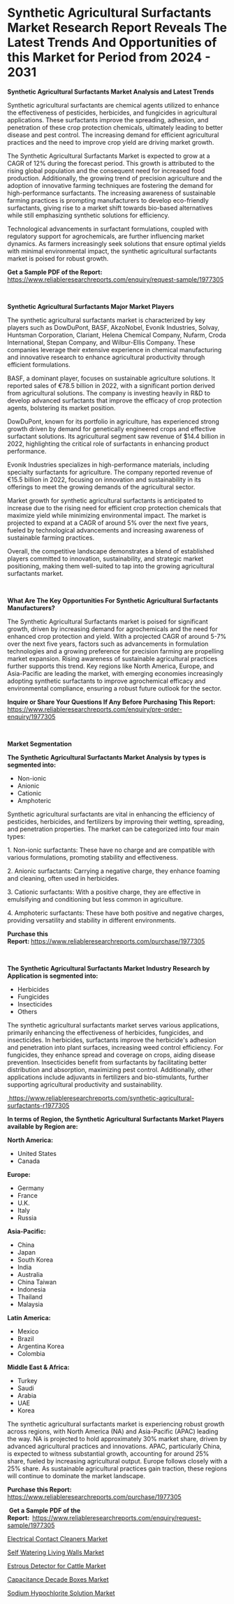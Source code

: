 <p><h1>Synthetic Agricultural Surfactants Market Research Report Reveals The Latest Trends And Opportunities of this Market for Period from 2024 - 2031</h1></p><p><strong>Synthetic Agricultural Surfactants Market Analysis and Latest Trends</strong></p>
<p><p>Synthetic agricultural surfactants are chemical agents utilized to enhance the effectiveness of pesticides, herbicides, and fungicides in agricultural applications. These surfactants improve the spreading, adhesion, and penetration of these crop protection chemicals, ultimately leading to better disease and pest control. The increasing demand for efficient agricultural practices and the need to improve crop yield are driving market growth.</p><p>The Synthetic Agricultural Surfactants Market is expected to grow at a CAGR of 12% during the forecast period. This growth is attributed to the rising global population and the consequent need for increased food production. Additionally, the growing trend of precision agriculture and the adoption of innovative farming techniques are fostering the demand for high-performance surfactants. The increasing awareness of sustainable farming practices is prompting manufacturers to develop eco-friendly surfactants, giving rise to a market shift towards bio-based alternatives while still emphasizing synthetic solutions for efficiency. </p><p>Technological advancements in surfactant formulations, coupled with regulatory support for agrochemicals, are further influencing market dynamics. As farmers increasingly seek solutions that ensure optimal yields with minimal environmental impact, the synthetic agricultural surfactants market is poised for robust growth.</p></p>
<p><strong>Get a Sample PDF of the Report:&nbsp;</strong> <a href="https://www.reliableresearchreports.com/enquiry/request-sample/1977305?utm_campaign=13&utm_medium=2&utm_source=Github&utm_content=ia&utm_term=01112024&utm_id=synthetic-agricultural-surfactants">https://www.reliableresearchreports.com/enquiry/request-sample/1977305</a></p>
<p>&nbsp;</p>
<p><strong>Synthetic Agricultural Surfactants Major Market Players</strong></p>
<p><p>The synthetic agricultural surfactants market is characterized by key players such as DowDuPont, BASF, AkzoNobel, Evonik Industries, Solvay, Huntsman Corporation, Clariant, Helena Chemical Company, Nufarm, Croda International, Stepan Company, and Wilbur-Ellis Company. These companies leverage their extensive experience in chemical manufacturing and innovative research to enhance agricultural productivity through efficient formulations.</p><p>BASF, a dominant player, focuses on sustainable agriculture solutions. It reported sales of €78.5 billion in 2022, with a significant portion derived from agricultural solutions. The company is investing heavily in R&D to develop advanced surfactants that improve the efficacy of crop protection agents, bolstering its market position.</p><p>DowDuPont, known for its portfolio in agriculture, has experienced strong growth driven by demand for genetically engineered crops and effective surfactant solutions. Its agricultural segment saw revenue of $14.4 billion in 2022, highlighting the critical role of surfactants in enhancing product performance.</p><p>Evonik Industries specializes in high-performance materials, including specialty surfactants for agriculture. The company reported revenue of €15.5 billion in 2022, focusing on innovation and sustainability in its offerings to meet the growing demands of the agricultural sector.</p><p>Market growth for synthetic agricultural surfactants is anticipated to increase due to the rising need for efficient crop protection chemicals that maximize yield while minimizing environmental impact. The market is projected to expand at a CAGR of around 5% over the next five years, fueled by technological advancements and increasing awareness of sustainable farming practices.</p><p>Overall, the competitive landscape demonstrates a blend of established players committed to innovation, sustainability, and strategic market positioning, making them well-suited to tap into the growing agricultural surfactants market.</p></p>
<p>&nbsp;</p>
<p><strong>What Are The Key Opportunities For Synthetic Agricultural Surfactants Manufacturers?</strong></p>
<p><p>The Synthetic Agricultural Surfactants market is poised for significant growth, driven by increasing demand for agrochemicals and the need for enhanced crop protection and yield. With a projected CAGR of around 5-7% over the next five years, factors such as advancements in formulation technologies and a growing preference for precision farming are propelling market expansion. Rising awareness of sustainable agricultural practices further supports this trend. Key regions like North America, Europe, and Asia-Pacific are leading the market, with emerging economies increasingly adopting synthetic surfactants to improve agrochemical efficacy and environmental compliance, ensuring a robust future outlook for the sector.</p></p>
<p><strong>Inquire or Share Your Questions If Any Before Purchasing This Report:</strong> <a href="https://www.reliableresearchreports.com/enquiry/pre-order-enquiry/1977305?utm_campaign=13&utm_medium=2&utm_source=Github&utm_content=ia&utm_term=01112024&utm_id=synthetic-agricultural-surfactants">https://www.reliableresearchreports.com/enquiry/pre-order-enquiry/1977305</a></p>
<p>&nbsp;</p>
<p><strong>Market Segmentation</strong></p>
<p><strong>The Synthetic Agricultural Surfactants Market Analysis by types is segmented into:</strong></p>
<p><ul><li>Non-ionic</li><li>Anionic</li><li>Cationic</li><li>Amphoteric</li></ul></p>
<p><p>Synthetic agricultural surfactants are vital in enhancing the efficiency of pesticides, herbicides, and fertilizers by improving their wetting, spreading, and penetration properties. The market can be categorized into four main types:</p><p>1. Non-ionic surfactants: These have no charge and are compatible with various formulations, promoting stability and effectiveness.</p><p>2. Anionic surfactants: Carrying a negative charge, they enhance foaming and cleaning, often used in herbicides.</p><p>3. Cationic surfactants: With a positive charge, they are effective in emulsifying and conditioning but less common in agriculture.</p><p>4. Amphoteric surfactants: These have both positive and negative charges, providing versatility and stability in different environments.</p></p>
<p><strong>Purchase this Report:&nbsp;</strong><a href="https://www.reliableresearchreports.com/purchase/1977305?utm_campaign=13&utm_medium=2&utm_source=Github&utm_content=ia&utm_term=01112024&utm_id=synthetic-agricultural-surfactants">https://www.reliableresearchreports.com/purchase/1977305</a></p>
<p>&nbsp;</p>
<p><strong>The Synthetic Agricultural Surfactants Market Industry Research by Application is segmented into:</strong></p>
<p><ul><li>Herbicides</li><li>Fungicides</li><li>Insecticides</li><li>Others</li></ul></p>
<p><p>The synthetic agricultural surfactants market serves various applications, primarily enhancing the effectiveness of herbicides, fungicides, and insecticides. In herbicides, surfactants improve the herbicide's adhesion and penetration into plant surfaces, increasing weed control efficiency. For fungicides, they enhance spread and coverage on crops, aiding disease prevention. Insecticides benefit from surfactants by facilitating better distribution and absorption, maximizing pest control. Additionally, other applications include adjuvants in fertilizers and bio-stimulants, further supporting agricultural productivity and sustainability.</p></p>
<p><a href="https://www.reliableresearchreports.com/synthetic-agricultural-surfactants-r1977305?utm_campaign=13&utm_medium=2&utm_source=Github&utm_content=ia&utm_term=01112024&utm_id=synthetic-agricultural-surfactants">&nbsp;https://www.reliableresearchreports.com/synthetic-agricultural-surfactants-r1977305</a></p>
<p><strong>In terms of Region, the Synthetic Agricultural Surfactants Market Players available by Region are:</strong></p>
<p>
    <p> <strong> North America: </strong>
        <ul>
            <li>United States</li>
            <li>Canada</li>
        </ul>
        </p> 
    <p> <strong> Europe: </strong>
        <ul>
            <li>Germany</li>
            <li>France</li>
            <li>U.K.</li>
            <li>Italy</li>
            <li>Russia</li>
        </ul>
        </p> 
    <p> <strong> Asia-Pacific: </strong>
        <ul>
            <li>China</li>
            <li>Japan</li>
            <li>South Korea</li>
            <li>India</li>
            <li>Australia</li>
            <li>China Taiwan</li>
            <li>Indonesia</li>
            <li>Thailand</li>
            <li>Malaysia</li>
        </ul>
        </p> 
    <p> <strong> Latin America: </strong>
        <ul>
            <li>Mexico</li>
            <li>Brazil</li>
            <li>Argentina Korea</li>
            <li>Colombia</li>
        </ul>
        </p> 
    <p> <strong> Middle East & Africa: </strong>
        <ul>
            <li>Turkey</li>
            <li>Saudi</li>
            <li>Arabia</li>
            <li>UAE</li>
            <li>Korea</li>
        </ul>
    </p>
    </p>
<p><p>The synthetic agricultural surfactants market is experiencing robust growth across regions, with North America (NA) and Asia-Pacific (APAC) leading the way. NA is projected to hold approximately 30% market share, driven by advanced agricultural practices and innovations. APAC, particularly China, is expected to witness substantial growth, accounting for around 25% share, fueled by increasing agricultural output. Europe follows closely with a 25% share. As sustainable agricultural practices gain traction, these regions will continue to dominate the market landscape.</p></p>
<p><strong>Purchase this Report: </strong><a href="https://www.reliableresearchreports.com/purchase/1977305?utm_campaign=13&utm_medium=2&utm_source=Github&utm_content=ia&utm_term=01112024&utm_id=synthetic-agricultural-surfactants">https://www.reliableresearchreports.com/purchase/1977305</a></p>
<p>&nbsp;<strong>Get a Sample PDF of the Report:&nbsp;&nbsp;</strong><a href="https://www.reliableresearchreports.com/enquiry/request-sample/1977305?utm_campaign=13&utm_medium=2&utm_source=Github&utm_content=ia&utm_term=01112024&utm_id=synthetic-agricultural-surfactants">https://www.reliableresearchreports.com/enquiry/request-sample/1977305</a></p>
<p><strong></strong></p>
<p><p><a href="https://medium.com/@keitelmoprotinu/the-electrical-contact-cleaners-market-is-experiencing-higher-than-anticipated-demand-compared-ad2b6ef4cfaf?utm_campaign=13&utm_medium=2&utm_source=Github&utm_content=ia&utm_term=01112024&utm_id=synthetic-agricultural-surfactants">Electrical Contact Cleaners Market</a></p><p><a href="https://github.com/roydonhol47/Market-Research-Report-List-1/blob/main/self-watering-living-walls-market.md?utm_campaign=13&utm_medium=2&utm_source=Github&utm_content=ia&utm_term=01112024&utm_id=synthetic-agricultural-surfactants">Self Watering Living Walls Market</a></p><p><a href="https://github.com/pinesamshigoz/Market-Research-Report-List-1/blob/main/estrous-detector-for-cattle-market.md?utm_campaign=13&utm_medium=2&utm_source=Github&utm_content=ia&utm_term=01112024&utm_id=synthetic-agricultural-surfactants">Estrous Detector for Cattle Market</a></p><p><a href="https://issuu.com/reportprime-2/docs/capacitance-decade-boxes-market-siz_9bff66eb99a1b2?utm_campaign=13&utm_medium=2&utm_source=Github&utm_content=ia&utm_term=01112024&utm_id=synthetic-agricultural-surfactants">Capacitance Decade Boxes Market</a></p><p><a href="https://medium.com/@whackdprutary/the-market-study-covers-the-sodium-hypochlorite-solution-market-across-various-segments-222991969344?utm_campaign=13&utm_medium=2&utm_source=Github&utm_content=ia&utm_term=01112024&utm_id=synthetic-agricultural-surfactants">Sodium Hypochlorite Solution Market</a></p></p>